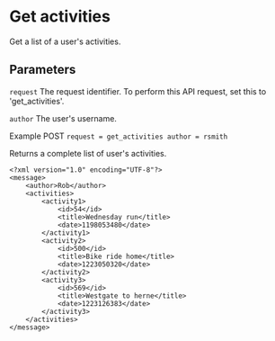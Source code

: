 Get activities
==============

Get a list of a user's activities.


Parameters
----
`request` The request identifier. To perform this API request, set this to 'get_activities'.

`author` The user's username. 


Example POST
`
request = get_activities
author = rsmith
`

Returns a complete list of user's activities.
```
<?xml version="1.0" encoding="UTF-8"?>
<message>
	<author>Rob</author>
	<activities>
		<activity1>
			<id>54</id>
			<title>Wednesday run</title>
			<date>1198053480</date>
		</activity1>
		<activity2>
			<id>500</id>
			<title>Bike ride home</title>
			<date>1223050320</date>
		</activity2>
		<activity3>
			<id>569</id>
			<title>Westgate to herne</title>
			<date>1223126383</date>
		</activity3>
	</activities>
</message>
```
